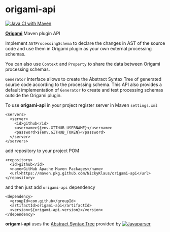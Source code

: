 # origami-api

[![Java CI with Maven](https://github.com/NickyKlaus/origami-api/actions/workflows/maven.yml/badge.svg)](https://github.com/NickyKlaus/origami-api/actions/workflows/maven.yml)

**[Origami](https://nickyklaus.github.io/origami/)** Maven plugin API

Implement `ASTProcessingSchema` to declare the changes in AST of the source code and use them in Origami plugin as your own external processing schemas.

You can also use `Context` and `Property` to share the data between Origami processing schemas.

`Generator` interface allows to create the Abstract Syntax Tree of generated source code according to the processing schema.
This API also provides a default implementation of `Generator` to create and test processing schemas outside the Origami plugin. 

To use **origami-api** in your project register server in Maven `settings.xml`

```
<servers>
  <server>
    <id>github</id>
    <username>${env.GITHUB_USERNAME}</username>
    <password>${env.GITHUB_TOKEN}</password>
  </server>
</servers>
```

add repository to your project POM 

```
<repository>
  <id>github</id>
  <name>GitHub Apache Maven Packages</name>
  <url>https://maven.pkg.github.com/NickyKlaus/origami-api</url>
</repository>
```

and then just add `origami-api` dependency

```
<dependency>
  <groupId>com.github</groupId>
  <artifactId>origami-api</artifactId>
  <version>${origami-api.version}</version>
</dependency>
```

**origami-api** uses the [Abstract Syntax Tree](https://github.com/javaparser/javaparser/tree/master/javaparser-core/src/main/java/com/github/javaparser/ast) provided by [![Javaparser](https://javaparser.org/img/jp-logo.png "Javaparser")](https://javaparser.org)
